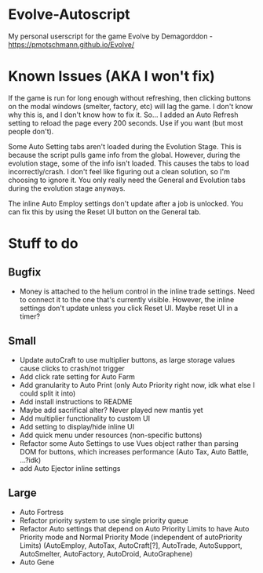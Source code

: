# Evolve-Autoscript
My personal userscript for the game Evolve by Demagorddon - https://pmotschmann.github.io/Evolve/

# Known Issues (AKA I won't fix)
If the game is run for long enough without refreshing, then clicking buttons on the modal windows (smelter, factory, etc) will lag the game. I don't know why this is, and I don't know how to fix it. So... I added an Auto Refresh setting to reload the page every 200 seconds. Use if you want (but most people don't).

Some Auto Setting tabs aren't loaded during the Evolution Stage. This is because the script pulls game info from the global. However, during the evolution stage, some of the info isn't loaded. This causes the tabs to load incorrectly/crash. I don't feel like figuring out a clean solution, so I'm choosing to ignore it. You only really need the General and Evolution tabs during the evolution stage anyways.

The inline Auto Employ settings don't update after a job is unlocked. You can fix this by using the Reset UI button on the General tab.

# Stuff to do

## Bugfix
* Money is attached to the helium control in the inline trade settings. Need to connect it to the one that's currently visible. However, the inline settings don't update unless you click Reset UI. Maybe reset UI in a timer?

## Small
* Update autoCraft to use multiplier buttons, as large storage values cause clicks to crash/not trigger
* Add click rate setting for Auto Farm
* Add granularity to Auto Print (only Auto Priority right now, idk what else I could split it into)
* Add install instructions to README
* Maybe add sacrifical alter? Never played new mantis yet
* Add multiplier functionality to custom UI
* Add setting to display/hide inline UI
* Add quick menu under resources (non-specific buttons)
* Refactor some Auto Settings to use Vues object rather than parsing DOM for buttons, which increases performance (Auto Tax, Auto Battle, ...?idk)
* add Auto Ejector inline settings

## Large
* Auto Fortress
* Refactor priority system to use single priority queue
* Refactor Auto settings that depend on Auto Priority Limits to have Auto Priority mode and Normal Priority Mode (independent of autoPriority Limits) (AutoEmploy, AutoTax, AutoCraft[?], AutoTrade, AutoSupport, AutoSmelter, AutoFactory, AutoDroid, AutoGraphene)
* Auto Gene